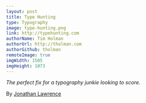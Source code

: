 ```yaml
---
layout: post
title: Type Hunting
type: Typography
image: type-hunting.png
link: http://typehunting.com
authorName: Tim Holman
authorUrl: http://tholman.com
authorGithub: tholman
remoteImage: true
imgWidth: 1505
imgHeight: 1073
---
```


_The perfect fix for a typography junkie looking to score._

By [Jonathan Lawrence](http://jonathanlawrence.net)
